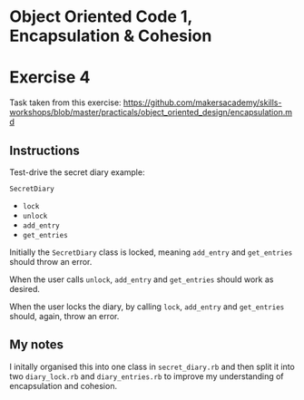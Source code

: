# Object Oriented Code 1, Encapsulation & Cohesion
# Exercise 4
Task taken from this exercise: https://github.com/makersacademy/skills-workshops/blob/master/practicals/object_oriented_design/encapsulation.md

## Instructions
Test-drive the secret diary example:

`SecretDiary`
  - `lock`
  - `unlock`
  - `add_entry`
  - `get_entries`

Initially the `SecretDiary` class is locked, meaning `add_entry` and `get_entries` should throw an error.

When the user calls `unlock`, `add_entry` and `get_entries` should work as desired.

When the user locks the diary, by calling `lock`, `add_entry` and `get_entries` should, again, throw an error.

## My notes
I initally organised this into one class in `secret_diary.rb` and then split it into two `diary_lock.rb` and `diary_entries.rb` to improve my understanding of encapsulation and cohesion. 
